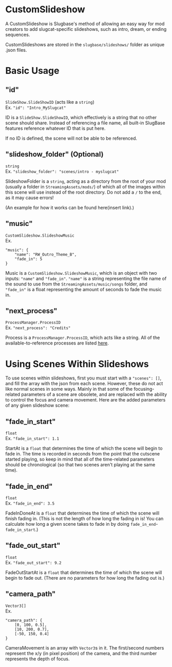 # CustomSlideshow
A CustomSlideshow is Slugbase's method of allowing an easy way for mod creators to add slugcat-specific slideshows, such as intro, dream, or ending sequences.

CustomSlideshows are stored in the `slugbase/slideshows/` folder as unique .json files.
# Basic Usage
## "id"
`SlideShow.SlideShowID` (acts like a `string`)\
Ex. `"id": "Intro_MySlugcat"`

ID is a `SlideShow.SlideShowID`, which effectively is a string that no other scene should share. Instead of referencing a file name, all built-in SlugBase features reference whatever ID that is put here.

If no ID is defined, the scene will not be able to be referenced.
## "slideshow_folder" (Optional)
`string`\
Ex. `"slideshow_folder": "scenes/intro - myslugcat"`

SlideshowFolder is a `string`, acting as a directory from the root of your mod (usually a folder in `StreamingAssets/mods/`) of which all of the images within this scene will use instead of the root directory. Do not add a `/` to the end, as it may cause errors!

(An example for how it works can be found here(insert link).)
## "music"
`CustomSlideshow.SlideshowMusic`\
Ex.
```
"music": {
    "name": "RW_Outro_Theme_B",
    "fade_in": 5
}
```
Music is a `CustomSlideshow.SlideshowMusic`, which is an object with two inputs: `"name"` and `"fade_in"`. `"name"` is a string representing the file name of the sound to use from the `StreamingAssets/music/songs` folder, and `"fade_in"` is a float representing the amount of seconds to fade the music in.
## "next_process"
`ProcessManager.ProcessID`\
Ex. `"next_process": "Credits"`

Process is a `ProcessManager.ProcessID`, which acts like a string. All of the available-to-reference processes are listed [here](https://rainworldmodding.miraheze.org/wiki/Slideshows_and_Scenes#Next_process).
# Using Scenes Within Slideshows
To use scenes within slideshows, first you must start with a `"scenes": []`, and fill the array with the json from each scene. However, these do not act like normal scenes in some ways. Mainly in that some of the focusing-related parameters of a scene are obsolete, and are replaced with the ability to control the focus and camera movement. Here are the added parameters of any given slideshow scene:
## "fade_in_start"
`float`\
Ex. `"fade_in_start": 1.1`

StartAt is a `float` that determines the time of which the scene will begin to fade in. The time is recorded in seconds from the point that the cutscene started playing, so keep in mind that all of the time-related parameters should be chronological (so that two scenes aren't playing at the same time).
## "fade_in_end"
`float`\
Ex. `"fade_in_end": 3.5`

FadeInDoneAt is a `float` that determines the time of which the scene will finish fading in. (This is not the length of how long the fading in is! You can calculate how long a given scene takes to fade in by doing `fade_in_end`-`fade_in_start`.)
## "fade_out_start"
`float`\
Ex. `"fade_out_start": 9.2`

FadeOutStartAt is a `float` that determines the time of which the scene will begin to fade out. (There are no parameters for how long the fading out is.)
## "camera_path"
`Vector3[]`\
Ex.
```
"camera_path": {
    [0, 100, 0.5],
    [10, 200, 0.7],
    [-50, 150, 0.4]
}
```

CameraMovement is an array with `Vector3`s in it. The first/second numbers represent the x/y (in pixel position) of the camera, and the third number represents the depth of focus.
